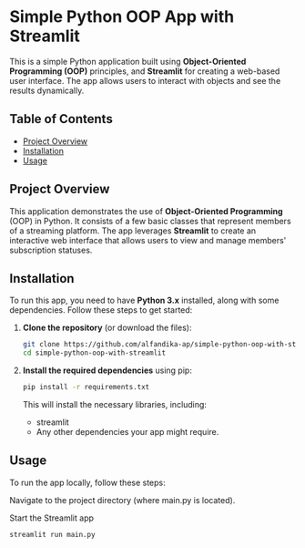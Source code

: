 # Simple Python OOP App with Streamlit

This is a simple Python application built using **Object-Oriented Programming (OOP)** principles, and **Streamlit** for creating a web-based user interface. The app allows users to interact with objects and see the results dynamically.

## Table of Contents
- [Project Overview](#project-overview)
- [Installation](#installation)
- [Usage](#usage)

## Project Overview
This application demonstrates the use of **Object-Oriented Programming** (OOP) in Python. It consists of a few basic classes that represent members of a streaming platform. The app leverages **Streamlit** to create an interactive web interface that allows users to view and manage members' subscription statuses.

## Installation
To run this app, you need to have **Python 3.x** installed, along with some dependencies. Follow these steps to get started:

1. **Clone the repository** (or download the files):
   ```bash
   git clone https://github.com/alfandika-ap/simple-python-oop-with-streamlit.git
   cd simple-python-oop-with-streamlit
   ```
   
2. **Install the required dependencies** using pip:
   ```bash
   pip install -r requirements.txt
   ```
   This will install the necessary libraries, including:
    - streamlit
    - Any other dependencies your app might require.

## Usage
To run the app locally, follow these steps:

Navigate to the project directory (where main.py is located).

Start the Streamlit app

```bash
streamlit run main.py
```
